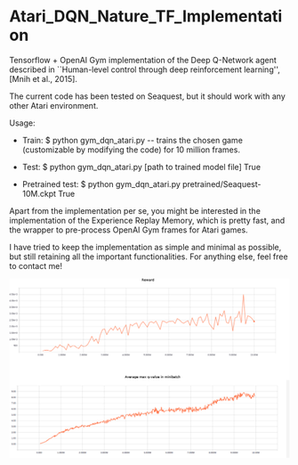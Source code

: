 # Atari_DQN_Nature_TF_Implementation
Tensorflow + OpenAI Gym implementation of the Deep Q-Network agent described in ``Human-level control through deep reinforcement learning'', [Mnih et al., 2015].

The current code has been tested on Seaquest, but it should work with any other Atari environment.



Usage:
* Train:
$ python gym_dqn_atari.py -- trains the chosen game (customizable by modifying the code) for 10 million frames.

* Test:
$ python gym_dqn_atari.py [path to trained model file] True

* Pretrained test:
$ python gym_dqn_atari.py pretrained/Seaquest-10M.ckpt True



Apart from the implementation per se, you might be interested in the implementation of the Experience Replay Memory, which is pretty fast, and the wrapper to pre-process OpenAI Gym frames for Atari games.

I have tried to keep the implementation as simple and minimal as possible, but still retaining all the important functionalities.
For anything else, feel free to contact me!



![alt tag](images/plot_seaquest_10M.png)

